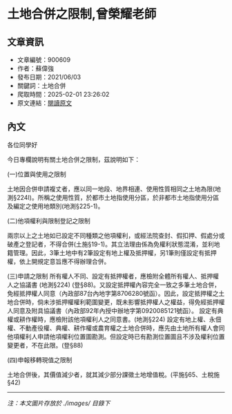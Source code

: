 # 土地合併之限制,曾榮耀老師

## 文章資訊
- 文章編號：900609
- 作者：蘇偉強
- 發布日期：2021/06/03
- 關鍵詞：土地合併
- 爬取時間：2025-02-01 23:26:02
- 原文連結：[閱讀原文](https://real-estate.get.com.tw/Columns/detail.aspx?no=900609)

## 內文


各位同學好


今日專欄說明有關土地合併之限制，茲說明如下：


(一)位置與使用之限制


土地因合併申請複丈者，應以同一地段、地界相連、使用性質相同之土地為限(地測§224I)。所稱之使用性質，於都市土地指使用分區，於非都市土地指使用分區及編定之使用地類別(地測§225-1)。


(二)他項權利與限制登記之限制


兩宗以上之土地如已設定不同種類之他項權利，或經法院查封、假扣押、假處分或破產之登記者，不得合併(土施§19-1)。其立法理由係為免權利狀態混淆，並利地籍管理。因此，3筆土地中有2筆設定有地上權及抵押權，另1筆則僅設定有抵押權，依上開規定意旨應不得辦理合併。


(三)申請之限制
所有權人不同、設定有抵押權者，應檢附全體所有權人、抵押權人之協議書 (地測§224) (登§88)。又設定抵押權內容完全一致之多筆土地合併，免經抵押權人同意（內政部87台內地字第8706280號函）。因此，設定抵押權之土地合併時，倘未涉抵押權權利範圍變更，既未影響抵押權人之權益，得免經抵押權人同意及附具協議書（內政部92年內授中辦地字第0920085121號函）。
設定有典權或耕作權時，應檢附該他項權利人之同意書。(地測§224)
設定有地上權、永佃權、不動產役權、典權、耕作權或農育權之土地合併時，應先由土地所有權人會同他項權利人申請他項權利位置圖勘測。但設定時已有勘測位置圖且不涉及權利位置變更者，不在此限。(登§88)


(四)申報移轉現值之限制


土地合併後，其價值減少者，就其減少部分課徵土地增值稅。(平施§65、土稅施§42)

---
*注：本文圖片存放於 ./images/ 目錄下*
